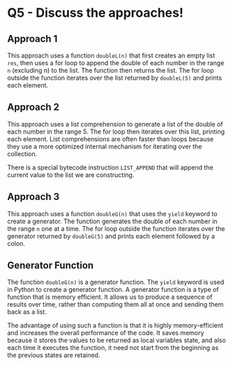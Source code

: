 # Q5 - Discuss the approaches!

## Approach  1

This approach uses a function `doubleL(n)` that first creates an empty list `res`, then uses a for loop to append the double of each number in the range `n` (excluding n) to the list. The function then returns the list. The for loop outside the function iterates over the list returned by `doubleL(5)` and prints each element.

## Approach  2

This approach uses a list comprehension to generate a list of the double of each number in the range  5. The for loop then iterates over this list, printing each element. List comprehensions are often faster than loops because they use a more optimized internal mechanism for iterating over the collection.

There is a special bytecode instruction `LIST_APPEND` that will append the current value to the list we are constructing.

## Approach  3

This approach uses a function `doubleG(n)` that uses the `yield` keyword to create a generator. The function generates the double of each number in the range `n` one at a time. The for loop outside the function iterates over the generator returned by `doubleG(5)` and prints each element followed by a colon.

## Generator Function

The function `doubleG(n)` is a generator function. The `yield` keyword is used in Python to create a generator function. A generator function is a type of function that is memory efficient. It allows us to produce a sequence of results over time, rather than computing them all at once and sending them back as a list.

The advantage of using such a function is that it is highly memory-efficient and increases the overall performance of the code. It saves memory because it stores the values to be returned as local variables state, and also each time it executes the function, it need not start from the beginning as the previous states are retained.
